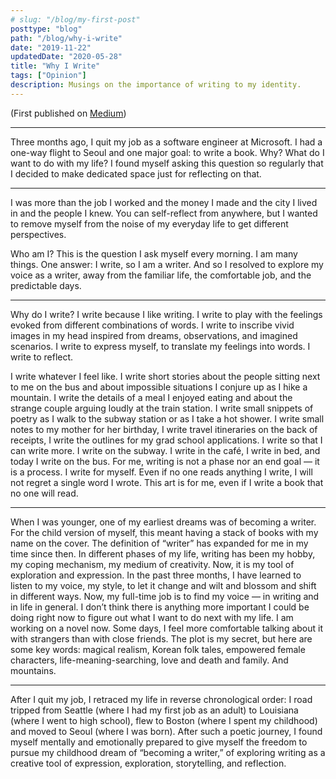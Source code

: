 ```yaml
---
# slug: "/blog/my-first-post"
posttype: "blog"
path: "/blog/why-i-write"
date: "2019-11-22"
updatedDate: "2020-05-28"
title: "Why I Write"
tags: ["Opinion"]
description: Musings on the importance of writing to my identity.
---
```


(First published on [Medium](https://medium.com/@yennie.jun/why-i-write-2d49ea8e05e0))

--- 
Three months ago, I quit my job as a software engineer at Microsoft. I had a one-way flight to Seoul and one major goal: to write a book. Why?
What do I want to do with my life? I found myself asking this question so regularly that I decided to make dedicated space just for reflecting on that.

---

I was more than the job I worked and the money I made and the city I lived in and the people I knew. You can self-reflect from anywhere, but I wanted to remove myself from the noise of my everyday life to get different perspectives.

Who am I? This is the question I ask myself every morning. I am many things. One answer: I write, so I am a writer. And so I resolved to explore my voice as a writer, away from the familiar life, the comfortable job, and the predictable days.

---

Why do I write? I write because I like writing. I write to play with the feelings evoked from different combinations of words. I write to inscribe vivid images in my head inspired from dreams, observations, and imagined scenarios. I write to express myself, to translate my feelings into words. I write to reflect.

I write whatever I feel like. I write short stories about the people sitting next to me on the bus and about impossible situations I conjure up as I hike a mountain. I write the details of a meal I enjoyed eating and about the strange couple arguing loudly at the train station. I write small snippets of poetry as I walk to the subway station or as I take a hot shower. I write small notes to my mother for her birthday, I write travel itineraries on the back of receipts, I write the outlines for my grad school applications. I write so that I can write more. I write on the subway. I write in the café, I write in bed, and today I write on the bus.
For me, writing is not a phase nor an end goal — it is a process. I write for myself. Even if no one reads anything I write, I will not regret a single word I wrote. This art is for me, even if I write a book that no one will read.

---

When I was younger, one of my earliest dreams was of becoming a writer. For the child version of myself, this meant having a stack of books with my name on the cover. The definition of “writer” has expanded for me in my time since then. In different phases of my life, writing has been my hobby, my coping mechanism, my medium of creativity.
Now, it is my tool of exploration and expression. In the past three months, I have learned to listen to my voice, my style, to let it change and wilt and blossom and shift in different ways. Now, my full-time job is to find my voice — in writing and in life in general. I don’t think there is anything more important I could be doing right now to figure out what I want to do next with my life.
I am working on a novel now. Some days, I feel more comfortable talking about it with strangers than with close friends. The plot is my secret, but here are some key words: magical realism, Korean folk tales, empowered female characters, life-meaning-searching, love and death and family. And mountains.

---

After I quit my job, I retraced my life in reverse chronological order: I road tripped from Seattle (where I had my first job as an adult) to Louisiana (where I went to high school), flew to Boston (where I spent my childhood) and moved to Seoul (where I was born).
After such a poetic journey, I found myself mentally and emotionally prepared to give myself the freedom to pursue my childhood dream of “becoming a writer,” of exploring writing as a creative tool of expression, exploration, storytelling, and reflection.
